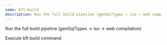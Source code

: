 ```yaml
---
name: bft-build
description: Run the full build pipeline (genGqlTypes → iso → web compilation)
---
```


Run the full build pipeline (genGqlTypes → iso → web compilation)

Execute bft build command
